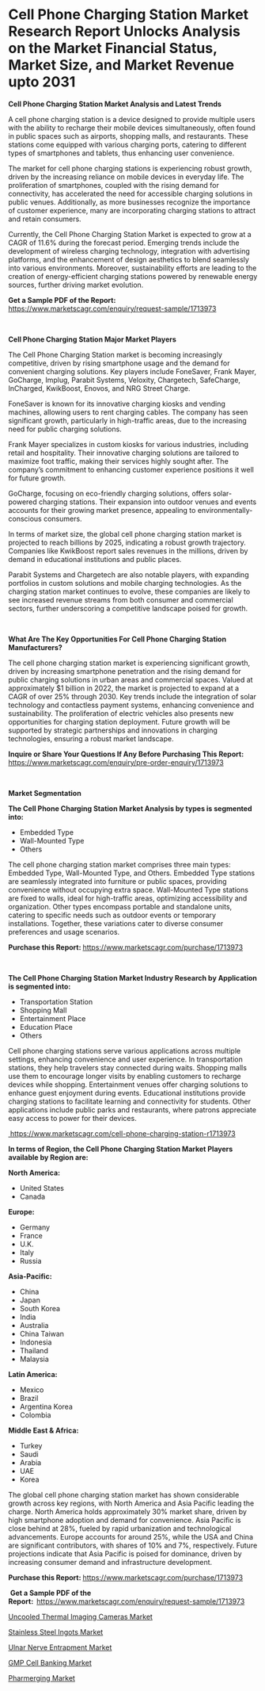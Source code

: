 <p><h1>Cell Phone Charging Station Market Research Report Unlocks Analysis on the Market Financial Status, Market Size, and Market Revenue upto 2031</h1></p><p><strong>Cell Phone Charging Station Market Analysis and Latest Trends</strong></p>
<p><p>A cell phone charging station is a device designed to provide multiple users with the ability to recharge their mobile devices simultaneously, often found in public spaces such as airports, shopping malls, and restaurants. These stations come equipped with various charging ports, catering to different types of smartphones and tablets, thus enhancing user convenience.</p><p>The market for cell phone charging stations is experiencing robust growth, driven by the increasing reliance on mobile devices in everyday life. The proliferation of smartphones, coupled with the rising demand for connectivity, has accelerated the need for accessible charging solutions in public venues. Additionally, as more businesses recognize the importance of customer experience, many are incorporating charging stations to attract and retain consumers.</p><p>Currently, the Cell Phone Charging Station Market is expected to grow at a CAGR of 11.6% during the forecast period. Emerging trends include the development of wireless charging technology, integration with advertising platforms, and the enhancement of design aesthetics to blend seamlessly into various environments. Moreover, sustainability efforts are leading to the creation of energy-efficient charging stations powered by renewable energy sources, further driving market evolution.</p></p>
<p><strong>Get a Sample PDF of the Report:&nbsp;</strong> <a href="https://www.marketscagr.com/enquiry/request-sample/1713973?utm_campaign=1282&utm_medium=2&utm_source=Github&utm_content=ia&utm_term=22102024&utm_id=cell-phone-charging-station">https://www.marketscagr.com/enquiry/request-sample/1713973</a></p>
<p>&nbsp;</p>
<p><strong>Cell Phone Charging Station Major Market Players</strong></p>
<p><p>The Cell Phone Charging Station market is becoming increasingly competitive, driven by rising smartphone usage and the demand for convenient charging solutions. Key players include FoneSaver, Frank Mayer, GoCharge, Implug, Parabit Systems, Veloxity, Chargetech, SafeCharge, InCharged, KwikBoost, Enovos, and NRG Street Charge.</p><p>FoneSaver is known for its innovative charging kiosks and vending machines, allowing users to rent charging cables. The company has seen significant growth, particularly in high-traffic areas, due to the increasing need for public charging solutions.</p><p>Frank Mayer specializes in custom kiosks for various industries, including retail and hospitality. Their innovative charging solutions are tailored to maximize foot traffic, making their services highly sought after. The company’s commitment to enhancing customer experience positions it well for future growth.</p><p>GoCharge, focusing on eco-friendly charging solutions, offers solar-powered charging stations. Their expansion into outdoor venues and events accounts for their growing market presence, appealing to environmentally-conscious consumers.</p><p>In terms of market size, the global cell phone charging station market is projected to reach billions by 2025, indicating a robust growth trajectory. Companies like KwikBoost report sales revenues in the millions, driven by demand in educational institutions and public places.</p><p>Parabit Systems and Chargetech are also notable players, with expanding portfolios in custom solutions and mobile charging technologies. As the charging station market continues to evolve, these companies are likely to see increased revenue streams from both consumer and commercial sectors, further underscoring a competitive landscape poised for growth.</p></p>
<p>&nbsp;</p>
<p><strong>What Are The Key Opportunities For Cell Phone Charging Station Manufacturers?</strong></p>
<p><p>The cell phone charging station market is experiencing significant growth, driven by increasing smartphone penetration and the rising demand for public charging solutions in urban areas and commercial spaces. Valued at approximately $1 billion in 2022, the market is projected to expand at a CAGR of over 25% through 2030. Key trends include the integration of solar technology and contactless payment systems, enhancing convenience and sustainability. The proliferation of electric vehicles also presents new opportunities for charging station deployment. Future growth will be supported by strategic partnerships and innovations in charging technologies, ensuring a robust market landscape.</p></p>
<p><strong>Inquire or Share Your Questions If Any Before Purchasing This Report:</strong> <a href="https://www.marketscagr.com/enquiry/pre-order-enquiry/1713973?utm_campaign=1282&utm_medium=2&utm_source=Github&utm_content=ia&utm_term=22102024&utm_id=cell-phone-charging-station">https://www.marketscagr.com/enquiry/pre-order-enquiry/1713973</a></p>
<p>&nbsp;</p>
<p><strong>Market Segmentation</strong></p>
<p><strong>The Cell Phone Charging Station Market Analysis by types is segmented into:</strong></p>
<p><ul><li>Embedded Type</li><li>Wall-Mounted Type</li><li>Others</li></ul></p>
<p><p>The cell phone charging station market comprises three main types: Embedded Type, Wall-Mounted Type, and Others. Embedded Type stations are seamlessly integrated into furniture or public spaces, providing convenience without occupying extra space. Wall-Mounted Type stations are fixed to walls, ideal for high-traffic areas, optimizing accessibility and organization. Other types encompass portable and standalone units, catering to specific needs such as outdoor events or temporary installations. Together, these variations cater to diverse consumer preferences and usage scenarios.</p></p>
<p><strong>Purchase this Report:&nbsp;</strong><a href="https://www.marketscagr.com/purchase/1713973?utm_campaign=1282&utm_medium=2&utm_source=Github&utm_content=ia&utm_term=22102024&utm_id=cell-phone-charging-station">https://www.marketscagr.com/purchase/1713973</a></p>
<p>&nbsp;</p>
<p><strong>The Cell Phone Charging Station Market Industry Research by Application is segmented into:</strong></p>
<p><ul><li>Transportation Station</li><li>Shopping Mall</li><li>Entertainment Place</li><li>Education Place</li><li>Others</li></ul></p>
<p><p>Cell phone charging stations serve various applications across multiple settings, enhancing convenience and user experience. In transportation stations, they help travelers stay connected during waits. Shopping malls use them to encourage longer visits by enabling customers to recharge devices while shopping. Entertainment venues offer charging solutions to enhance guest enjoyment during events. Educational institutions provide charging stations to facilitate learning and connectivity for students. Other applications include public parks and restaurants, where patrons appreciate easy access to power for their devices.</p></p>
<p><a href="https://www.marketscagr.com/cell-phone-charging-station-r1713973?utm_campaign=1282&utm_medium=2&utm_source=Github&utm_content=ia&utm_term=22102024&utm_id=cell-phone-charging-station">&nbsp;https://www.marketscagr.com/cell-phone-charging-station-r1713973</a></p>
<p><strong>In terms of Region, the Cell Phone Charging Station Market Players available by Region are:</strong></p>
<p>
    <p> <strong> North America: </strong>
        <ul>
            <li>United States</li>
            <li>Canada</li>
        </ul>
        </p> 
    <p> <strong> Europe: </strong>
        <ul>
            <li>Germany</li>
            <li>France</li>
            <li>U.K.</li>
            <li>Italy</li>
            <li>Russia</li>
        </ul>
        </p> 
    <p> <strong> Asia-Pacific: </strong>
        <ul>
            <li>China</li>
            <li>Japan</li>
            <li>South Korea</li>
            <li>India</li>
            <li>Australia</li>
            <li>China Taiwan</li>
            <li>Indonesia</li>
            <li>Thailand</li>
            <li>Malaysia</li>
        </ul>
        </p> 
    <p> <strong> Latin America: </strong>
        <ul>
            <li>Mexico</li>
            <li>Brazil</li>
            <li>Argentina Korea</li>
            <li>Colombia</li>
        </ul>
        </p> 
    <p> <strong> Middle East & Africa: </strong>
        <ul>
            <li>Turkey</li>
            <li>Saudi</li>
            <li>Arabia</li>
            <li>UAE</li>
            <li>Korea</li>
        </ul>
    </p>
    </p>
<p><p>The global cell phone charging station market has shown considerable growth across key regions, with North America and Asia Pacific leading the charge. North America holds approximately 30% market share, driven by high smartphone adoption and demand for convenience. Asia Pacific is close behind at 28%, fueled by rapid urbanization and technological advancements. Europe accounts for around 25%, while the USA and China are significant contributors, with shares of 10% and 7%, respectively. Future projections indicate that Asia Pacific is poised for dominance, driven by increasing consumer demand and infrastructure development.</p></p>
<p><strong>Purchase this Report: </strong><a href="https://www.marketscagr.com/purchase/1713973?utm_campaign=1282&utm_medium=2&utm_source=Github&utm_content=ia&utm_term=22102024&utm_id=cell-phone-charging-station">https://www.marketscagr.com/purchase/1713973</a></p>
<p>&nbsp;<strong>Get a Sample PDF of the Report:&nbsp;&nbsp;</strong><a href="https://www.marketscagr.com/enquiry/request-sample/1713973?utm_campaign=1282&utm_medium=2&utm_source=Github&utm_content=ia&utm_term=22102024&utm_id=cell-phone-charging-station">https://www.marketscagr.com/enquiry/request-sample/1713973</a></p>
<p><strong></strong></p>
<p><p><a href="https://issuu.com/reportprime-2/docs/uncooled-thermal-imaging-cameras-ma_73a30d09c7803c?utm_campaign=1282&utm_medium=2&utm_source=Github&utm_content=ia&utm_term=22102024&utm_id=cell-phone-charging-station">Uncooled Thermal Imaging Cameras Market</a></p><p><a href="https://www.linkedin.com/pulse/insights-stainless-steel-ingots-market-size-which-expanding-uyaqc?utm_campaign=1282&utm_medium=2&utm_source=Github&utm_content=ia&utm_term=22102024&utm_id=cell-phone-charging-station">Stainless Steel Ingots Market</a></p><p><a href="https://www.linkedin.com/pulse/navigating-global-ulnar-nerve-entrapment-market-landscape-trends-eybre?utm_campaign=1282&utm_medium=2&utm_source=Github&utm_content=ia&utm_term=22102024&utm_id=cell-phone-charging-station">Ulnar Nerve Entrapment Market</a></p><p><a href="https://www.linkedin.com/pulse/global-gmp-cell-banking-market-opportunities-forecast-pffae?utm_campaign=1282&utm_medium=2&utm_source=Github&utm_content=ia&utm_term=22102024&utm_id=cell-phone-charging-station">GMP Cell Banking Market</a></p><p><a href="https://www.linkedin.com/pulse/decoding-pharmerging-market-signals-growth-algorithms-az5le?utm_campaign=1282&utm_medium=2&utm_source=Github&utm_content=ia&utm_term=22102024&utm_id=cell-phone-charging-station">Pharmerging Market</a></p></p>